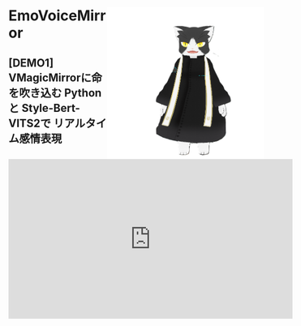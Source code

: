 
<h1>
<img src="https://raw.githubusercontent.com/Sunwood-ai-labs/EmoVoiceMirror/main/docs/icon_cat2.png" height=300px align="right"/>
EmoVoiceMirror
</h1>

## [DEMO1] VMagicMirrorに命を吹き込む Pythonと Style-Bert-VITS2で リアルタイム感情表現

<iframe width="560" height="315" src="https://www.youtube.com/embed/Qs6gSGckhTQ?si=7AYel8ppbrly_KqQ" title="YouTube video player" frameborder="0" allow="accelerometer; autoplay; clipboard-write; encrypted-media; gyroscope; picture-in-picture; web-share" allowfullscreen></iframe>